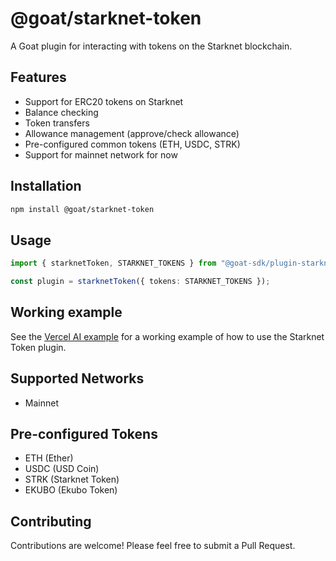 # @goat/starknet-token

A Goat plugin for interacting with tokens on the Starknet blockchain.

## Features

- Support for ERC20 tokens on Starknet
- Balance checking
- Token transfers
- Allowance management (approve/check allowance)
- Pre-configured common tokens (ETH, USDC, STRK)
- Support for mainnet network for now

## Installation

```bash
npm install @goat/starknet-token
```
## Usage
```typescript
import { starknetToken, STARKNET_TOKENS } from "@goat-sdk/plugin-starknet-token";

const plugin = starknetToken({ tokens: STARKNET_TOKENS });
```

## Working example
See the [Vercel AI example](https://github.com/MahmoudMohajer/goat/tree/starknet_demo/typescript/examples/vercel-ai/avnu) for a working example of how to use the Starknet Token plugin.
## Supported Networks

- Mainnet

## Pre-configured Tokens

- ETH (Ether)
- USDC (USD Coin)
- STRK (Starknet Token)
- EKUBO (Ekubo Token)

## Contributing

Contributions are welcome! Please feel free to submit a Pull Request. 